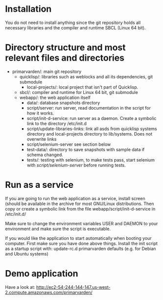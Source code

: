 # Installation
You do not need to install anything since the git repository holds all necessary libraries and the compiler and runtime SBCL (Linux 64 bit).

# Directory structure and most relevant files and directories
* primarvarden/: main git repository
    * quicklisp/: libraries such as weblocks and all its dependencies, git submodule
        * local-projects/: local project that isn't part of Quicklisp.
    * sbcl/: compiler and runtime for Linux 64 bit, git submodule
    * webapp/: the web application itself
        * data/: database snapshots directory
        * script/server: run server, read documentation in the script for how it works.
        * script/init-d-service: run server as a daemon. Create a symbolic link to the directory /etc/init.d
        * script/update-libraries-links: link all asds from quicklisp systems directory and local-projects directory to lib/systems. Does not overwrite links
        * script/selenium-server see section below
        * test-data/: directory to save snapshots with sample data if schema changed.
        * tests/: testing with selenium, to make tests pass, start selenium with *script/selenium-server* before running tests.

# Run as a service
If you are going to run the web application as a service, install screen (should be available in the archive for most GNU/Linux distributions. Then copy or create a symbolic link from the file webapp/script/init-d-service in /etc/init.d/

Make sure to change the environment variables USER and DAEMON to your environment and make sure the script is executable.

If you would like the application to start automatically when booting your computer. First make sure you have done above things. Install the init script as a startup script with:
update-rc.d primarvarden defaults (e.g. for Debian and Ubuntu systems)

# Demo application
Have a look at:
http://ec2-54-244-144-147.us-west-2.compute.amazonaws.com/primarvarden/
